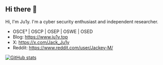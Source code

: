## Hi there 👋

Hi, I'm Ju1y. I'm a cyber security enthusiast and independent researcher.
- OSCE³ | OSCP | OSEP | OSWE | OSED
- Blog: https://www.ju1y.top
- X: https://x.com/Jack_Ju1y
- Reddit: https://www.reddit.com/user/Jackey-M/

[![GitHub stats](https://github-readme-stats.vercel.app/api?username=JackJuly)](https://github.com/anuraghazra/github-readme-stats)

<!--
**JackJuly/JackJuly** is a ✨ _special_ ✨ repository because its `README.md` (this file) appears on your GitHub profile.

Here are some ideas to get you started:

- 🔭 I’m currently working on ...
- 🌱 I’m currently learning ...
- 👯 I’m looking to collaborate on ...
- 🤔 I’m looking for help with ...
- 💬 Ask me about ...
- 📫 How to reach me: ...
- 😄 Pronouns: ...
- ⚡ Fun fact: ...
-->
